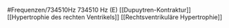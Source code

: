 #Frequenzen/734510Hz
734510 Hz (E)
[[Dupuytren-Kontraktur]]
[[Hypertrophie des rechten Ventrikels]]
[[Rechtsventrikuläre Hypertrophie]]